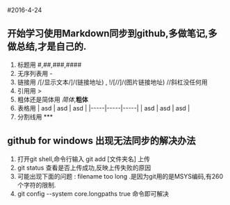 #2016-4-24

## 开始学习使用Markdown同步到github,多做笔记,多做总结,才是自己的.
1. 标题用 #,##,###,####
2. 无序列表用 -
3. 链接用 /[/显示文本/]/(链接地址) , !/[//]/(图片链接地址)  //斜杠没任何用
4. 引用用 >
5. 粗体还是简体用 *简体*,**粗体**
6. 表格用 | asd | asd | asd |
		 |-----|-----|-----|
		 | asd | asd | asd |   
7. 分割线用 ***	


## github for windows 出现无法同步的解决办法
1. 打开git shell,命令行输入 git add [文件夹名] 上传
2. git status 查看是否上传成功,反映上传失败的原因
3. 可能出现下面的问题 : filename too long .是因为git用的是MSYS编码,有260个字符的限制.
4. git config --system core.longpaths true  命令即可解决
